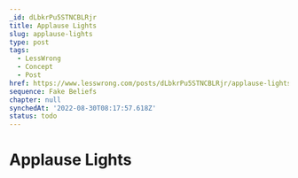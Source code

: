 ```yaml
---
_id: dLbkrPu5STNCBLRjr
title: Applause Lights
slug: applause-lights
type: post
tags:
  - LessWrong
  - Concept
  - Post
href: https://www.lesswrong.com/posts/dLbkrPu5STNCBLRjr/applause-lights
sequence: Fake Beliefs
chapter: null
synchedAt: '2022-08-30T08:17:57.618Z'
status: todo
---
```


# Applause Lights
